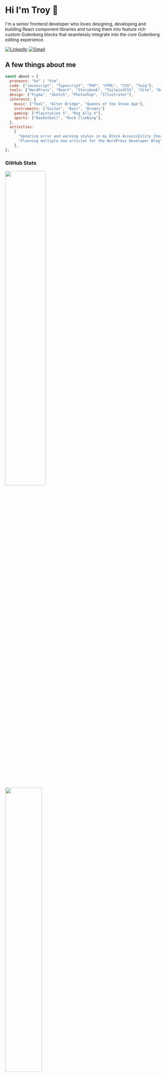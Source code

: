 # Hi I'm Troy 👋

I'm a senior frontend developer who loves designing, developing and building React component libraries and turning them into feature rich custom Gutenberg blocks that seamlessly integrate into the core Gutenberg editing experience.

[![LinkedIn](https://img.shields.io/badge/linkedin-%230077B5.svg?style=for-the-badge&logo=linkedin&logoColor=white)](https://www.linkedin.com/in/troychaplin/)
[![Gmail](https://img.shields.io/badge/Gmail-D14836?style=for-the-badge&logo=gmail&logoColor=white)](mailto:troy.chaplin@gmail.com)

## A few things about me

```javascript
const about = {
  pronouns: "he" | "him",
  code: ["Javascript", "Typescript", "PHP", "HTML", "CSS", "Twig"],
  tools: ["WordPress", "React", "Storybook", "TailwindCSS", "Vite", "Docker"],
  design: ["Figma", "Sketch", "Photoshop", "Illustrator"],
  interests: {
    music: ["Tool", "Alter Bridge", "Queens of the Stone Age"],
    instruments: ["Guitar", "Bass", "Drumns"]
    gaming: ["Playstation 5", "Rog Ally X"],
    sports: ["Basketball", "Rock Climbing"],
  },
  activities:
    [
      "Updating error and warning styles in my Block Accessibility Checks plugin",
      "Planning multiple new articles for the WordPress Developer Blog"
    ],
};
```

### GitHub Stats

<div>
  <a href="https://github.com/troychaplin">
    <img width="51%" align="top" src="https://streak-stats.demolab.com/?user=troychaplin&theme=react&border=61dafb&hide_border=true" />
  </a>
  <a href="https://github.com/anuraghazra/github-readme-stats" title="Go to Source">
    <img width="48.5%" src="https://github-readme-stats.vercel.app/api?username=troychaplin&show_icons=true&theme=react&border_color=61dafb&hide_border=true" />
  </a>
</div>
<img src="https://github-readme-activity-graph.vercel.app/graph?username=troychaplin&theme=react-dark&bg_color=20232a&hide_border=true" width="100%"/>

## WordPress, community and contributions

```javascript
const community = {
  profile: "https://profiles.wordpress.org/areziaal",
  since: "2009",
  contributions: ["Gutenberg", "Twenty Twenty-Five", "Documentation"],
  plugins: {
    block_accessibility_checks:
      "https://wordpress.org/plugins/block-accessibility-checks/",
    block_finder: "https://wordpress.org/plugins/block-finder/",
  },
  wp_dev_blog: {
    block_categories:
      "https://developer.wordpress.org/news/2025/01/one-hook-to-rule-them-all-the-many-faces-of-block-categories/",
    hybrid_themes:
      "https://developer.wordpress.org/news/2024/12/bridging-the-gap-hybrid-themes/",
    multi_block_plugin:
      "https://developer.wordpress.org/news/2024/09/how-to-build-a-multi-block-plugin/",
  },
  wordcamp: {
    organizer: ["Canada 2025", "Ottawa 2017", "Ottawa 2016", "Ottawa 2014"],
    speaker: ["Ottawa 2013", "Ottawa 2014", "Montreal 2013"],
    attended: [
      "Toronto 2009",
      "Montreal 2010",
      "Montreal 2011",
      "Montreal 2012",
      "San Francisco 2014",
    ],
  },
};
```
